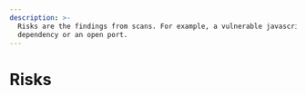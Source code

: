 ```yaml
---
description: >-
  Risks are the findings from scans. For example, a vulnerable javascript
  dependency or an open port.
---
```


# Risks

